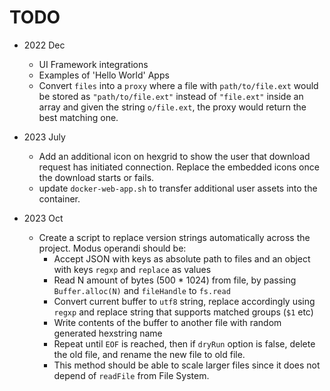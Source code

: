 # TODO
- 2022 Dec
  - UI Framework integrations
  - Examples of 'Hello World' Apps
  - Convert `files` into a `proxy` where a file with `path/to/file.ext` would be stored as `"path/to/file.ext"` instead of `"file.ext"` inside an array and given the string `o/file.ext`, the proxy would return the best matching one.

- 2023 July
  - Add an additional icon on hexgrid to show the user that download request has initiated connection. Replace the embedded icons once the download starts or fails.
  - update `docker-web-app.sh` to transfer additional user assets into the container.

- 2023 Oct
  - Create a script to replace version strings automatically across the project. Modus operandi should be:
    - Accept JSON with keys as absolute path to files and an object with keys `regxp` and `replace` as values
    - Read N amount of bytes (500 * 1024) from file, by passing `Buffer.alloc(N)` and `fileHandle` to `fs.read`
    - Convert current buffer to `utf8` string, replace accordingly using `regxp` and replace string that supports matched groups (`$1` etc)
    - Write contents of the buffer to another file with random generated hexstring name
    - Repeat until `EOF` is reached, then if `dryRun` option is false, delete the old file, and rename the new file to old file.
    - This method should be able to scale larger files since it does not depend of `readFile` from File System.
